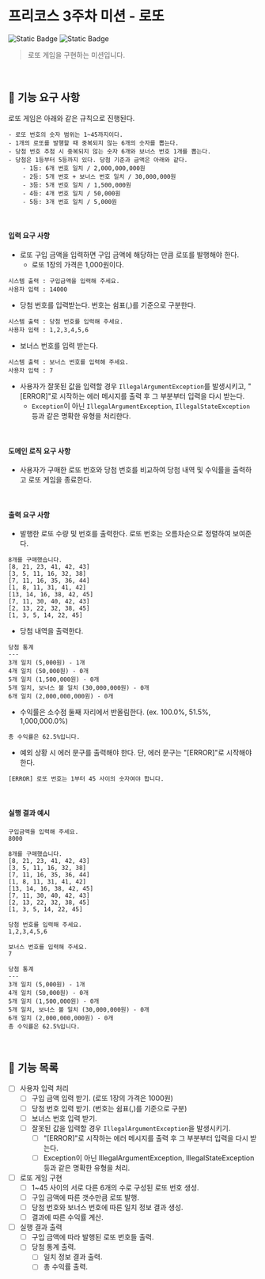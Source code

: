# 프리코스 3주차 미션 - 로또

![Static Badge](https://img.shields.io/badge/precourse-week3-<color>)
![Static Badge](https://img.shields.io/badge/version-1.0.0-informational)


> 로또 게임을 구현하는 미션입니다.

<br/>

## 🚀 기능 요구 사항

로또 게임은 아래와 같은 규칙으로 진행된다.

```
- 로또 번호의 숫자 범위는 1~45까지이다.
- 1개의 로또를 발행할 때 중복되지 않는 6개의 숫자를 뽑는다.
- 당첨 번호 추첨 시 중복되지 않는 숫자 6개와 보너스 번호 1개를 뽑는다.
- 당첨은 1등부터 5등까지 있다. 당첨 기준과 금액은 아래와 같다.
    - 1등: 6개 번호 일치 / 2,000,000,000원
    - 2등: 5개 번호 + 보너스 번호 일치 / 30,000,000원
    - 3등: 5개 번호 일치 / 1,500,000원
    - 4등: 4개 번호 일치 / 50,000원
    - 5등: 3개 번호 일치 / 5,000원
```

<br/>

#### 입력 요구 사항

- 로또 구입 금액을 입력하면 구입 금액에 해당하는 만큼 로또를 발행해야 한다.
    - 로또 1장의 가격은 1,000원이다.

```
시스템 출력 : 구입금액을 입력해 주세요.
사용자 입력 : 14000
```

- 당첨 번호를 입력받는다. 번호는 쉼표(,)를 기준으로 구분한다.

```
시스템 출력 : 당첨 번호를 입력해 주세요.
사용자 입력 : 1,2,3,4,5,6
```

- 보너스 번호를 입력 받는다.

```
시스템 출력 : 보너스 번호를 입력해 주세요.
사용자 입력 : 7
```

- 사용자가 잘못된 값을 입력할 경우 `IllegalArgumentException`를 발생시키고, "[ERROR]"로 시작하는 에러 메시지를 출력 후 그 부분부터 입력을 다시 받는다.
    - `Exception`이 아닌 `IllegalArgumentException`, `IllegalStateException` 등과 같은 명확한 유형을 처리한다.

<br/>

#### 도메인 로직 요구 사항

- 사용자가 구매한 로또 번호와 당첨 번호를 비교하여 당첨 내역 및 수익률을 출력하고 로또 게임을 종료한다.

<br/>

#### 출력 요구 사항

- 발행한 로또 수량 및 번호를 출력한다. 로또 번호는 오름차순으로 정렬하여 보여준다.

```
8개를 구매했습니다.
[8, 21, 23, 41, 42, 43] 
[3, 5, 11, 16, 32, 38] 
[7, 11, 16, 35, 36, 44] 
[1, 8, 11, 31, 41, 42] 
[13, 14, 16, 38, 42, 45] 
[7, 11, 30, 40, 42, 43] 
[2, 13, 22, 32, 38, 45] 
[1, 3, 5, 14, 22, 45]
```

- 당첨 내역을 출력한다.

```
당첨 통계
---
3개 일치 (5,000원) - 1개
4개 일치 (50,000원) - 0개
5개 일치 (1,500,000원) - 0개
5개 일치, 보너스 볼 일치 (30,000,000원) - 0개
6개 일치 (2,000,000,000원) - 0개
```

- 수익률은 소수점 둘째 자리에서 반올림한다. (ex. 100.0%, 51.5%, 1,000,000.0%)

```
총 수익률은 62.5%입니다.
```

- 예외 상황 시 에러 문구를 출력해야 한다. 단, 에러 문구는 "[ERROR]"로 시작해야 한다.

```
[ERROR] 로또 번호는 1부터 45 사이의 숫자여야 합니다.
```

<br/>

#### 실행 결과 예시

```
구입금액을 입력해 주세요.
8000

8개를 구매했습니다.
[8, 21, 23, 41, 42, 43] 
[3, 5, 11, 16, 32, 38] 
[7, 11, 16, 35, 36, 44] 
[1, 8, 11, 31, 41, 42] 
[13, 14, 16, 38, 42, 45] 
[7, 11, 30, 40, 42, 43] 
[2, 13, 22, 32, 38, 45] 
[1, 3, 5, 14, 22, 45]

당첨 번호를 입력해 주세요.
1,2,3,4,5,6

보너스 번호를 입력해 주세요.
7

당첨 통계
---
3개 일치 (5,000원) - 1개
4개 일치 (50,000원) - 0개
5개 일치 (1,500,000원) - 0개
5개 일치, 보너스 볼 일치 (30,000,000원) - 0개
6개 일치 (2,000,000,000원) - 0개
총 수익률은 62.5%입니다.
```

<br/>

## 🎯 기능 목록

- [ ] 사용자 입력 처리
    - [ ] 구입 금액 입력 받기. (로또 1장의 가격은 1000원)
    - [ ] 당첨 번호 입력 받기. (번호는 쉼표(,)를 기준으로 구분)
    - [ ] 보너스 번호 입력 받기.
    - [ ] 잘못된 값을 입력할 경우 `IllegalArgumentException`을 발생시키기.
      - [ ] "[ERROR]"로 시작하는 에러 메시지를 출력 후 그 부분부터 입력을 다시 받는다.
      - [ ] Exception이 아닌 IllegalArgumentException, IllegalStateException 등과 같은 명확한 유형을 처리.
- [ ] 로또 게임 구현
    - [ ] 1~45 사이의 서로 다른 6개의 수로 구성된 로또 번호 생성.
    - [ ] 구입 금액에 따른 갯수만큼 로또 발행.
    - [ ] 당첨 번호와 보너스 번호에 따른 일치 정보 결과 생성.
    - [ ] 결과에 따른 수익률 계산.
- [ ] 실행 결과 출력
    - [ ] 구입 금액에 따라 발행된 로또 번호들 출력.
    - [ ] 당첨 통계 출력.
      - [ ] 일치 정보 결과 출력.
      - [ ] 총 수익률 출력.